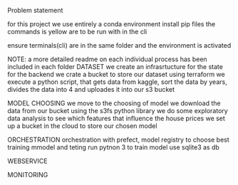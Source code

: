 Problem statement

for this project we use entirely a conda environment
install pip files 
the commands is yellow are to be run with in the cli 


ensure terminals(cli) are in the same folder and the environment is activated

NOTE: a more detailed readme on each individual process has been included in each folder 
DATASET
we create an infrasrtucture for the state for the backend
we crate a bucket to store our dataset using terraform
we execute a python script, that gets data from kaggle, sort the data by years, divides the data into 4 and uploades it into our s3 bucket 

MODEL CHOOSING
we move to the choosing of model 
we download the data from our bucket using the s3fs python library 
we do some exploratory data analysis to see which features that influence the house prices 
we set up a bucket in the cloud to store our chosen model 

ORCHESTRATION
orchestration with prefect, model registry to choose best training mmodel and teting 
run pytnon 3 to train model
use sqlite3 as db

WEBSERVICE




MONITORING
